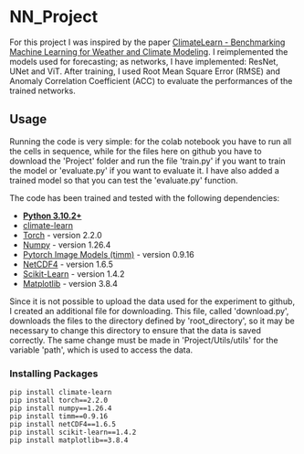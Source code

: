 # NN_Project
For this project I was inspired by the paper [ClimateLearn - Benchmarking Machine Learning for Weather and Climate Modeling](https://arxiv.org/pdf/2307.01909.pdf#:~:text=ClimateLearn%20supports%20data%20pre%2D%20processing,weather%20forecasting%2C%20downscaling%2C%20and%20climate). I reimplemented the models used for forecasting; as networks, I have implemented: ResNet, UNet and ViT. After training, I used Root Mean Square Error (RMSE) and Anomaly Correlation Coefficient (ACC) to evaluate the performances of the trained networks.

## Usage
Running the code is very simple: for the colab notebook you have to run all the cells in sequence, while for the files here on github you have to download the 'Project' folder and run the file 'train.py' if you want to train the model or 'evaluate.py' if you want to evaluate it. I have also added a trained model so that you can test the 'evaluate.py' function.

The code has been trained and tested with the following dependencies:
* [**Python 3.10.2+**](https://www.python.org/)
* [climate-learn](https://climatelearn.readthedocs.io/en/latest/index.html)
* [Torch](https://pytorch.org/) - version 2.2.0
* [Numpy](https://scipy.org/install.html) - version 1.26.4
* [Pytorch Image Models (timm)](https://timm.fast.ai/) - version 0.9.16
* [NetCDF4](https://unidata.github.io/netcdf4-python/) - version 1.6.5
* [Scikit-Learn](https://scikit-learn.org/stable/install.html) - version 1.4.2
* [Matplotlib](https://matplotlib.org/stable/users/installing/index.html#installation) - version 3.8.4

Since it is not possible to upload the data used for the experiment to github, I created an additional file for downloading. This file, called 'download.py', downloads the files to the directory defined by 'root_directory', so it may be necessary to change this directory to ensure that the data is saved correctly. The same change must be made in 'Project/Utils/utils' for the variable 'path', which is used to access the data.

### Installing Packages
```
pip install climate-learn
pip install torch==2.2.0
pip install numpy==1.26.4
pip install timm==0.9.16
pip install netCDF4==1.6.5
pip install scikit-learn==1.4.2
pip install matplotlib==3.8.4
```
